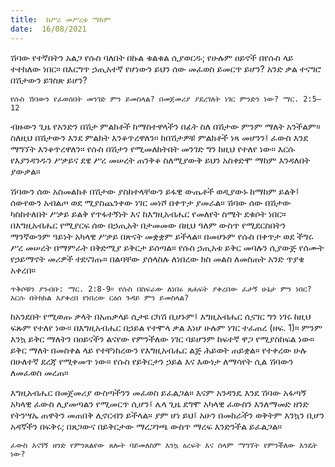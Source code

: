 ```yaml
---
title:  ከሥረ መሥረቱ ማከም
date:  16/08/2021
---
```


ሽባው የተኛበትን አልጋ የሱስ ባለበት በኩል ቁልቁል ሲያወርዱ; የሁሉም ዐይኖች በየሱስ ላይ ተተክለው ነበር። በእርግጥ ኃጢአተኛ የሆነውን ይህን ሰው መፈወስ ይመርጥ ይሆን? አንድ ቃል ተናግሮ በሽታውን ይገስጽ ይሆን?

`የሱስ ሽባውን የፈወሰበት መንገድ ምን ይመስላል? በመጀመሪያ ያደረገለት ነገር ምንድን ነው? ማር. 2:5–12`

ብዙውን ጊዜ የአንድን በሽታ ምልክቶች ከማስተዋላችን በፊት ስለ በሽታው ምንም ማለት አንችልም። ስለዚህ በሽታውን እንደ ምልክት እንቆጥረዋለን። ከበሽታዎቹ ምልክቶች ነጻ መሆንን፤ ፈውስ እንደ ማግኘት እንቆጥረዋለን። የሱስ በሽታን የሚመለከትበት መንገድ ግን ከዚህ የተለየ ነው። እርሱ የእያንዳንዱን ሥቃይና ደዌ ሥረ መሠረት ጠንቅቆ ስለሚያውቅ ይህን አስቀድሞ ማከም እንዳለበት ያውቃል።

ሽባውን ሰው አስመልክቶ በሽታው ያስከተላቸውን ይፋዊ ውጤቶች ወዲያውኑ ከማከም ይልቅ፤ ሰውየውን አብልጦ ወደ ሚያስጨንቀው ነገር መነሾ በቀጥታ ያመራል። ሽባው ሰው በሽታው ካስከተለበት ሥቃይ ይልቅ የጥፋተኝነት እና ከእግዚአብሔር የመለየት ስሜት ደቁሶት ነበር። በእግዚአብሔር የሚያርፍ ሰው በኃጢአት በታመመው በዚህ ዓለም ውስጥ የሚደርስበትን ማንኛውንም ዓይነት አካላዊ ሥቃይ በጽናት መቋቋም ይችላል። በመሆኑም የሱስ በቀጥታ ወደ ችግሩ ሥረ መሠረት በማምራት በቅድሚያ ይቅርታ ይሰጣል። የሱስ ኃጢአቱ ይቅር መባሉን ሲያውጅ የሰሙት የኃይማኖት መሪዎች ተደናገጡ። በልባቸው ያሰላስሉ ለነበረው ክስ መልስ ለመስጠት አንድ ጥያቄ አቀረበ።

`ጥቅሶቹን ያንብቡ: ማር. 2:8-9። የሱስ በስፍራው ለነበሩ ጸሐፍት ያቀረበው ፈታኝ ሁኔታ ምን ነበር? እርሱ በትክክል እያቀረበ የነበረው ርዕሰ ጉዳይ ምን ይመስላል?`

ከአንደበት የሚወጡ ቃላት በአጠቃላይ ሲታዩ ርካሽ ቢሆኑም፤ እግዚአብሔር ሲናገር ግን ነገሩ ከዚህ ፍጹም የተለየ ነው። በእግዚአብሔር በኃይል የተሞላ ቃል እነሆ ሁሉም ነገር ተፈጠረ (ዘፍ. 1)። ምንም እንኳ ይቅር ማለትን በዐይናችን ልናየው የምንችለው ነገር ባይሆንም ከፍተኛ ዋጋ የሚያስከፍል ነው። ይቅር ማለት በመስቀል ላይ የተቸነከረውን የእግዚአብሔር ልጅ ሕይወት ጠይቋል። የተቀረው ሁሉ በሁለተኛ ደረጃ የሚቀመጥ ነው። የሱስ የይቅርታን ኃይል እና እውነታ ለማሳየት ሲል ሽባውን ለመፈወስ መረጠ።

እግዚአብሔር በመጀመሪያ ውስጣችንን መፈወስ ይፈልጋል። እናም አንዳንዴ እንደ ሽባው አፋጣኝ አካላዊ ፈውስ ሊያመጣልን የሚመርጥ ሲሆን፤ ሌላ ጊዜ ደግሞ አካላዊ ፈውስን እንለማመድ ዘንድ የትንሣኤ ጠዋትን መጠበቅ ሊኖርብን ይችላል። ያም ሆነ ይህ፤ አሁን በመከራችን ወቅትም እንኳን ቢሆን አዳኛችን በፍቅሩ; በጸጋውና በይቅርታው ማረጋገጫ ውስጥ ማረፍ እንድንችል ይፈልጋል።

`ፈውስ እናገኝ ዘንድ የምንጸልየው ጸሎት ባይመለስም እንኳ ዕረፍት እና ሰላም ማግኘት የምንችለው እንዴት ነው?`
